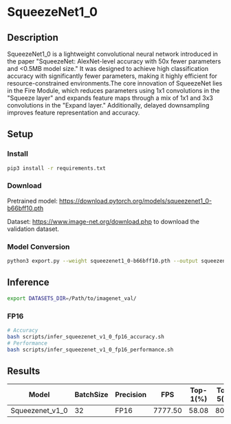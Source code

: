 # SqueezeNet1_0

## Description

SqueezeNet1_0 is a lightweight convolutional neural network introduced in the paper "SqueezeNet: AlexNet-level accuracy with 50x fewer parameters and <0.5MB model size." It was designed to achieve high classification accuracy with significantly fewer parameters, making it highly efficient for resource-constrained environments.The core innovation of SqueezeNet lies in the Fire Module, which reduces parameters using 1x1 convolutions in the "Squeeze layer" and expands feature maps through a mix of 1x1 and 3x3 convolutions in the "Expand layer." Additionally, delayed downsampling improves feature representation and accuracy.

## Setup

### Install

```bash
pip3 install -r requirements.txt
```

### Download

Pretrained model: <https://download.pytorch.org/models/squeezenet1_0-b66bff10.pth>

Dataset: <https://www.image-net.org/download.php> to download the validation dataset.

### Model Conversion

```bash
python3 export.py --weight squeezenet1_0-b66bff10.pth --output squeezenet1_0.onnx
```

## Inference

```bash
export DATASETS_DIR=/Path/to/imagenet_val/
```

### FP16

```bash
# Accuracy
bash scripts/infer_squeezenet_v1_0_fp16_accuracy.sh
# Performance
bash scripts/infer_squeezenet_v1_0_fp16_performance.sh
```

## Results

Model           |BatchSize  |Precision |FPS       |Top-1(%)  |Top-5(%)
----------------|-----------|----------|----------|----------|--------
Squeezenet_v1_0   |    32     |   FP16   | 7777.50  |  58.08   | 80.39
